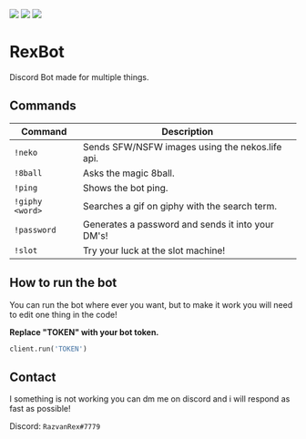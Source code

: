[![](https://img.shields.io/github/languages/top/RazvanRex/RexBot?color=%23ffa500&style=for-the-badge)](https://github/languages/top/RazvanRex/RexBot) 
[![](https://img.shields.io/github/languages/code-size/RazvanRex/RexBot?style=for-the-badge)](https://github.com/RazvanRex/RexBot) 
[![](https://img.shields.io/tokei/lines/github/RazvanRex/RexBot?style=for-the-badge)](https://github.com/RazvanRex/RexBot)

# RexBot

Discord Bot made for multiple things.

## Commands


| Command | Description |
| ------- | ----------------------- |
| `!neko` | Sends SFW/NSFW images using the nekos.life api. |
| `!8ball`| Asks the magic 8ball. |
| `!ping`| Shows the bot ping. |
| `!giphy <word>`| Searches a gif on giphy with the search term. |
| `!password`| Generates a password and sends it into your DM's! |
| `!slot`| Try your luck at the slot machine! |






## How to run the bot

You can run the bot where ever you want, but to make it work you will need to edit one thing in the code!

**Replace "TOKEN" with your bot token.**

```python
client.run('TOKEN')
```

## Contact

I something is not working you can dm me on discord and i will respond as fast as possible!

Discord: `RazvanRex#7779`

